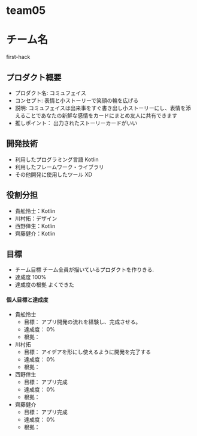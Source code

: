 # team05
# チーム名
  first-hack
## プロダクト概要
- プロダクト名:
  コミュフェイス
- コンセプト:
  表情と小ストーリーで笑顔の輪を広げる
- 説明:
  コミュフェイスは出来事をすぐ書き出し小ストーリーにし、表情を添えることであなたの新鮮な感情をカードにまとめ友人に共有できます
- 推しポイント：
  出力されたストーリーカードがいい
## 開発技術
- 利用したプログラミング言語 Kotlin
- 利用したフレームワーク・ライブラリ
- その他開発に使用したツール XD

## 役割分担
- 貴舩怜士：Kotlin
- 川村拓：デザイン
- 西野倖生：Kotlin
- 齊藤健介：Kotlin
## 目標
- チーム目標
チーム全員が描いているプロダクトを作りきる.
- 達成度
100%
- 達成度の根拠
よくできた

#### 個人目標と達成度  
- 貴舩怜士 
  - 目標：  アプリ開発の流れを経験し、完成させる。
  - 達成度： 0%  
  - 根拠：  
- 川村拓
  - 目標：  アイデアを形にし使えるように開発を完了する
  - 達成度： 0%  
  - 根拠： 
- 西野倖生
  - 目標：  アプリ完成
  - 達成度： 0%  
  - 根拠： 
- 齊藤健介
  - 目標：  アプリ完成
  - 達成度： 0%  
  - 根拠： 
